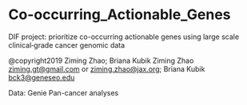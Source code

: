 # Co-occurring_Actionable_Genes
DIF project: prioritize co-occurring actionable genes using large scale clinical‐grade cancer genomic data

@copyright2019 Ziming Zhao; Briana Kubik
Ziming Zhao <ziming.gt@gmail.com> or <ziming.zhao@jax.org>; Briana Kubik <bck3@geneseo.edu>

Data: Genie 
Pan-cancer analyses
